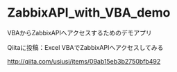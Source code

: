 ZabbixAPI_with_VBA_demo
=======================

VBAからZabbixAPIへアクセスするためのデモアプリ

Qiitaに投稿：Excel VBAでZabbixAPIへアクセスしてみる

http://qiita.com/usiusi/items/09ab15eb3b2750bfb492

